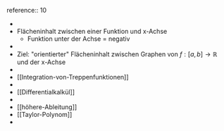 reference:: 10

-
- Flächeninhalt zwischen einer Funktion und x-Achse
	- Funktion unter der Achse = negativ
-
- Ziel: "orientierter" Flächeninhalt zwischen Graphen von $f:\left\lbrack a,b\right\rbrack\rightarrow\mathbb{R}$ und der x-Achse
-
- [[Integration-von-Treppenfunktionen]]
-
- [[Differentialkalkül]]
-
- [[höhere-Ableitung]]
- [[Taylor-Polynom]]
-